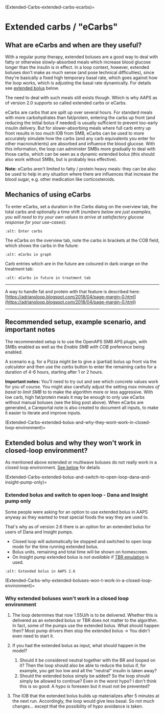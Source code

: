 (Extended-Carbs-extended-carbs-ecarbs)=
# Extended carbs / "eCarbs"

## What are eCarbs and when are they useful?

With a regular pump therapy, extended boluses are a good way to deal with fatty or otherwise slowly-absorbed meals which increase blood glucose longer than the insulin is in effect. In a loop context, however, extended boluses don't make as much sense (and pose technical difficulties), since they're basically a fixed high temporary basal rate, which goes against how the loop works, which is adjusting the basal rate dynamically. For details see [extended bolus](Extended-Carbs-why-extended-boluses-won-t-work-in-a-closed-loop-environment) below.

The need to deal with such meals still exists though. Which is why AAPS as of version 2.0 supports so called extended carbs or eCarbs.

eCarbs are carbs that are spilt up over several hours. For standard meals with more carbohydrates than fat/protein, entering the carbs up front (and reducing the initial bolus if needed) is usually sufficient to prevent too-early insulin delivery.  But for slower-absorbing meals where full carb entry up front results in too much IOB from SMB, eCarbs can be used to more accurately simulate how the carbs (and any carb equivalents you enter for other macronutrients) are absorbed and influence the blood glucose. With this information, the loop can administer SMBs more gradually to deal with those carbs, which can be seen as a dynamic extended bolus (this should also work without SMBs, but is probably less effective).

**Note:** eCarbs aren't limited to fatty / protein heavy meals: they can be also be used to help in any situation where there are influences that increase the blood sugar, e.g. other medication like corticosteroids.

## Mechanics of using eCarbs

To enter eCarbs, set a duration in the *Carbs* dialog on the overview tab, the total carbs and optionally a time shift (*numbers below are just examples, you will need to try your own values to arrive at satisfactory glucose response for your use-cases*):

```{image} ../images/eCarbs_Dialog.png
:alt: Enter carbs
```

The eCarbs on the overview tab, note the carbs in brackets at the COB field, which shows the carbs in the future:

```{image} ../images/eCarbs_Graph.png
:alt: eCarbs in graph
```

Carb entries which are in the future are coloured in dark orange on the treatment tab:

```{image} ../images/eCarbs_Treatment.png
:alt: eCarbs in future in treatment tab
```

______________________________________________________________________

A way to handle fat and protein with that feature is described here: [https://adriansloop.blogspot.com/2018/04/page-margin-0.html](https://adriansloop.blogspot.com/2018/04/page-margin-0.html)

______________________________________________________________________

## Recommended setup, example scenario, and important notes

The recommended setup is to use the OpenAPS SMB APS plugin, with SMBs enabled as well as the *Enable SMB with COB* preference being enabled.

A scenario e.g. for a Pizza might be to give a (partial) bolus up front via the *calculator* and then use the *carbs* button to enter the remaining carbs for a duration of 4-6 hours, starting after 1 or 2 hours.

**Important notes:** You'll need to try out and see which concrete values work for you of course. You might also carefully adjust the setting *max minutes of basal to limit SMB to* to make the algorithm more or less aggressive. With low carb, high fat/protein meals it may be enough to only use eCarbs without manual boluses (see the blog post above). When eCarbs are generated, a Careportal note is also created to document all inputs, to make it easier to iterate and improve inputs.

(Extended-Carbs-extended-bolus-and-why-they-wont-work-in-closed-loop-environment)=
## Extended bolus and why they won't work in closed-loop environment?

As mentioned above extended or multiwave boluses do not really work in a closed loop environment. [See below](Extended-Carbs-why-extended-boluses-won-t-work-in-a-closed-loop-environment) for details

(Extended-Carbs-extended-bolus-and-switch-to-open-loop-dana-and-insight-pump-only)=
### Extended bolus and switch to open loop - Dana and Insight pump only

Some people were asking for an option to use extended bolus in AAPS anyway as they wanted to treat special foods the way they are used to.

That's why as of version 2.6 there is an option for an extended bolus for users of Dana and Insight pumps.

- Closed loop will automatically be stopped and switched to open loop mode for the time running extended bolus.
- Bolus units, remaining and total time will be shown on homescreen.
- On Insight pump extended bolus is *not available* if [TBR emulation](Accu-Chek-Insight-Pump-settings-in-aaps) is used.

```{image} ../images/ExtendedBolus2_6.png
:alt: Extended bolus in AAPS 2.6
```

(Extended-Carbs-why-extended-boluses-won-t-work-in-a-closed-loop-environment)=
### Why extended boluses won't work in a closed loop environment

1. The loop determines that now 1.55U/h is to be delivered. Whether this is delivered as an extended bolus or TBR does not matter to the algorithm. In fact, some of the pumps use the extended bolus. What should happen then? Most pump drivers then stop the extended bolus -> You didn't even need to start it.

2. If you had the extended bolus as input, what should happen in the model?

   1. Should it be considered neutral together with the BR and looped on it? Then the loop should also be able to reduce the bolus if, for example, you get too low and all the "neutral" insulin is taken away?
   2. Should the extended bolus simply be added? So the loop should simply be allowed to continue? Even in the worst hypo? I don't think this is so good: A hypo is foreseen but it must not be prevented?

3. The IOB that the extended bolus builds up materializes after 5 minutes at the next run. Accordingly, the loop would give less basal. So not much changes... except that the possibility of hypo avoidance is taken.
